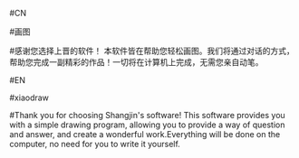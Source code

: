 #CN

#画图

#感谢您选择上晋的软件！
本软件皆在帮助您轻松画图。我们将通过对话的方式，帮助您完成一副精彩的作品！一切将在计算机上完成，无需您亲自动笔。

#EN

#xiaodraw

#Thank you for choosing Shangjin's software!
This software provides you with a simple drawing program, allowing you to provide a way of question and answer, and create a wonderful work.Everything will be done on the computer, no need for you to write it yourself.

